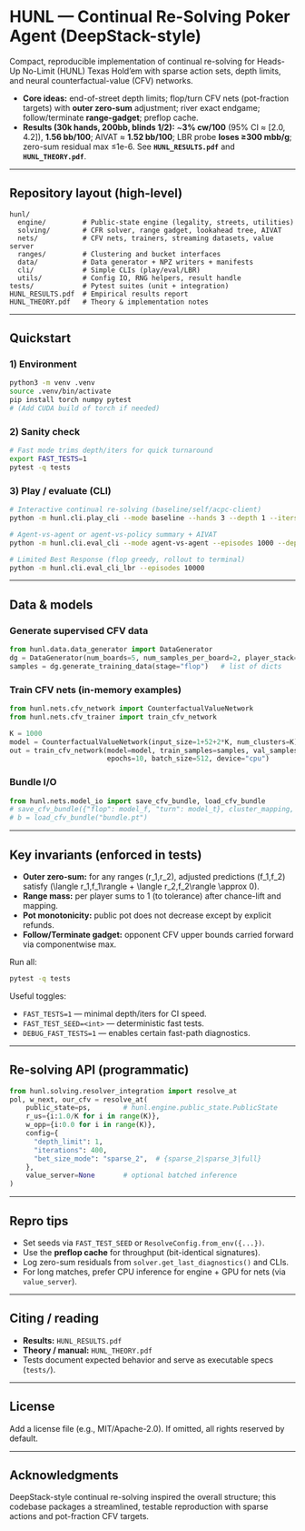 # HUNL — Continual Re-Solving Poker Agent (DeepStack-style)

Compact, reproducible implementation of continual re-solving for Heads-Up No-Limit (HUNL) Texas Hold’em with sparse action sets, depth limits, and neural counterfactual-value (CFV) networks.

* **Core ideas:** end-of-street depth limits; flop/turn CFV nets (pot-fraction targets) with **outer zero-sum** adjustment; river exact endgame; follow/terminate **range-gadget**; preflop cache.
* **Results (30k hands, 200bb, blinds 1/2):** ~**3% cw/100** (95% CI ≈ [2.0, 4.2]), **1.56 bb/100**; AIVAT ≈ **1.52 bb/100**; LBR probe **loses ≥300 mbb/g**; zero-sum residual max ≤1e-6.
  See **`HUNL_RESULTS.pdf`** and **`HUNL_THEORY.pdf`**.

---

## Repository layout (high-level)

```
hunl/
  engine/         # Public-state engine (legality, streets, utilities)
  solving/        # CFR solver, range gadget, lookahead tree, AIVAT
  nets/           # CFV nets, trainers, streaming datasets, value server
  ranges/         # Clustering and bucket interfaces
  data/           # Data generator + NPZ writers + manifests
  cli/            # Simple CLIs (play/eval/LBR)
  utils/          # Config IO, RNG helpers, result handle
tests/            # Pytest suites (unit + integration)
HUNL_RESULTS.pdf  # Empirical results report
HUNL_THEORY.pdf   # Theory & implementation notes
```

---

## Quickstart

### 1) Environment

```bash
python3 -m venv .venv
source .venv/bin/activate
pip install torch numpy pytest
# (Add CUDA build of torch if needed)
```

### 2) Sanity check

```bash
# Fast mode trims depth/iters for quick turnaround
export FAST_TESTS=1
pytest -q tests
```

### 3) Play / evaluate (CLI)

```bash
# Interactive continual re-solving (baseline/self/acpc-client)
python -m hunl.cli.play_cli --mode baseline --hands 3 --depth 1 --iters 400

# Agent-vs-agent or agent-vs-policy summary + AIVAT
python -m hunl.cli.eval_cli --mode agent-vs-agent --episodes 1000 --depth-limit 1 --iterations 400

# Limited Best Response (flop greedy, rollout to terminal)
python -m hunl.cli.eval_cli_lbr --episodes 10000
```

---

## Data & models

### Generate supervised CFV data

```python
from hunl.data.data_generator import DataGenerator
dg = DataGenerator(num_boards=5, num_samples_per_board=2, player_stack=200, num_clusters=1000)
samples = dg.generate_training_data(stage="flop")   # list of dicts
```

### Train CFV nets (in-memory examples)

```python
from hunl.nets.cfv_network import CounterfactualValueNetwork
from hunl.nets.cfv_trainer import train_cfv_network

K = 1000
model = CounterfactualValueNetwork(input_size=1+52+2*K, num_clusters=K)
out = train_cfv_network(model=model, train_samples=samples, val_samples=samples[:256],
                        epochs=10, batch_size=512, device="cpu")
```

### Bundle I/O

```python
from hunl.nets.model_io import save_cfv_bundle, load_cfv_bundle
# save_cfv_bundle({"flop": model_f, "turn": model_t}, cluster_mapping, input_meta, "bundle.pt")
# b = load_cfv_bundle("bundle.pt")
```

---

## Key invariants (enforced in tests)

* **Outer zero-sum:** for any ranges (r_1,r_2), adjusted predictions (f_1,f_2) satisfy
  (\langle r_1,f_1\rangle + \langle r_2,f_2\rangle \approx 0).
* **Range mass:** per player sums to 1 (to tolerance) after chance-lift and mapping.
* **Pot monotonicity:** public pot does not decrease except by explicit refunds.
* **Follow/Terminate gadget:** opponent CFV upper bounds carried forward via componentwise max.

Run all:

```bash
pytest -q tests
```

Useful toggles:

* `FAST_TESTS=1` — minimal depth/iters for CI speed.
* `FAST_TEST_SEED=<int>` — deterministic fast tests.
* `DEBUG_FAST_TESTS=1` — enables certain fast-path diagnostics.

---

## Re-solving API (programmatic)

```python
from hunl.solving.resolver_integration import resolve_at
pol, w_next, our_cfv = resolve_at(
    public_state=ps,        # hunl.engine.public_state.PublicState
    r_us={i:1.0/K for i in range(K)},
    w_opp={i:0.0 for i in range(K)},
    config={
      "depth_limit": 1,
      "iterations": 400,
      "bet_size_mode": "sparse_2",  # {sparse_2|sparse_3|full}
    },
    value_server=None       # optional batched inference
)
```

---

## Repro tips

* Set seeds via `FAST_TEST_SEED` or `ResolveConfig.from_env({...})`.
* Use the **preflop cache** for throughput (bit-identical signatures).
* Log zero-sum residuals from `solver.get_last_diagnostics()` and CLIs.
* For long matches, prefer CPU inference for engine + GPU for nets (via `value_server`).

---

## Citing / reading

* **Results:** `HUNL_RESULTS.pdf`
* **Theory / manual:** `HUNL_THEORY.pdf`
* Tests document expected behavior and serve as executable specs (`tests/`).

---

## License

Add a license file (e.g., MIT/Apache-2.0). If omitted, all rights reserved by default.

---

## Acknowledgments

DeepStack-style continual re-solving inspired the overall structure; this codebase packages a streamlined, testable reproduction with sparse actions and pot-fraction CFV targets.

